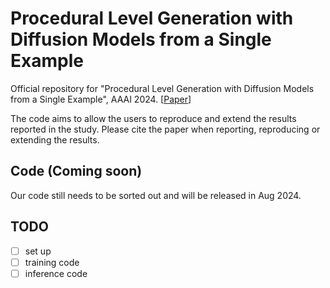 <!-- guidied_diffusion文件夹改编自https://github.com/openai/guided-diffusion  -->

# Procedural Level Generation with Diffusion Models from a Single Example
Official repository for "Procedural Level Generation with Diffusion Models from a Single Example", AAAI 2024. [[Paper](https://ojs.aaai.org/index.php/AAAI/article/view/28865)]

The code aims to allow the users to reproduce and extend the results reported in the study. Please cite the paper when reporting, reproducing or extending the results.

## Code (Coming soon)
Our code still needs to be sorted out and will be released in Aug 2024.

## TODO
- [ ] set up
- [ ] training code 
- [ ] inference code
